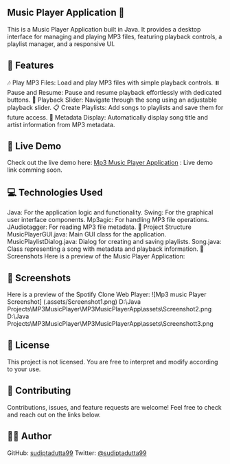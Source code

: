 ## Music Player Application 🎵
This is a Music Player Application built in Java. It provides a desktop interface for managing and playing MP3 files, featuring playback controls, a playlist manager, and a responsive UI.

## 🌟 Features
🎶 Play MP3 Files: Load and play MP3 files with simple playback controls.
⏸️ Pause and Resume: Pause and resume playback effortlessly with dedicated buttons.
🔄 Playback Slider: Navigate through the song using an adjustable playback slider.
📋 Create Playlists: Add songs to playlists and save them for future access.
📝 Metadata Display: Automatically display song title and artist information from MP3 metadata.
## 🚀 Live Demo
Check out the live demo here: [Mp3 Music Player Application](#) : Live demo link comming soon.

## 💻 Technologies Used
Java: For the application logic and functionality.
Swing: For the graphical user interface components.
Mp3agic: For handling MP3 file operations.
JAudiotagger: For reading MP3 file metadata.
📂 Project Structure
MusicPlayerGUI.java: Main GUI class for the application.
MusicPlaylistDialog.java: Dialog for creating and saving playlists.
Song.java: Class representing a song with metadata and playback information.
🎨 Screenshots
Here is a preview of the Music Player Application:

## 🎨 Screenshots
Here is a preview of the Spotify Clone Web Player:
![Mp3 music Player Screenshot]
(.assets/Screenshot1.png)
D:\Java Projects\MP3MusicPlayer\MP3MusicPlayerApp\assets\Screenshot2.png
D:\Java Projects\MP3MusicPlayer\MP3MusicPlayerApp\assets\Screenshott3.png
## 📝 License
This project is not licensed. You are free to interpret and modify according to your use.

## 🤝 Contributing
Contributions, issues, and feature requests are welcome! Feel free to check and reach out on the links below.

## 👨‍💻 Author
GitHub: [sudiptadutta99](https://github.com/sudiptadutta99)
Twitter: [@sudiptadutta99](https://x.com/sudiptadutta99)
